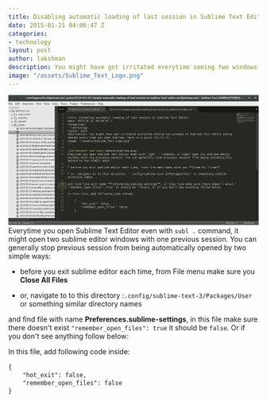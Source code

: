 ```yaml
---
title: Disabling automatic loading of last session in Sublime Text Editor
date: 2015-01-21 04:06:47 Z
categories:
- technology
layout: post
author: lakshman
description: You might have got irritated everytime seeing two windows of Sublime Text Editor being opened every time you open Sublime. Here is a quick fix to it.
image: "/assets/Sublime_Text_Logo.png"
---
```


![screenshot sublime](/assets/sublime.png)
Everytime you open Sublime Text Editor even with `subl .` command, it might open two sublime editor windows with one previous session. You can generally stop previous session from being automatically opened by two simple ways:

* before you exit sublime editor each time, from File menu make sure you **Close All Files**

* or, navigate to to this directory :`.config/sublime-text-3/Packages/User` or something similar directory names 

and find file with name **Preferences.sublime-settings**, in this file make sure there doesn't exist `"remember_open_files": true` it should be `false`. Or if you don't see anything follow below:

In this file, add following code inside:

	{
		"hot_exit": false,
		"remember_open_files": false
	}